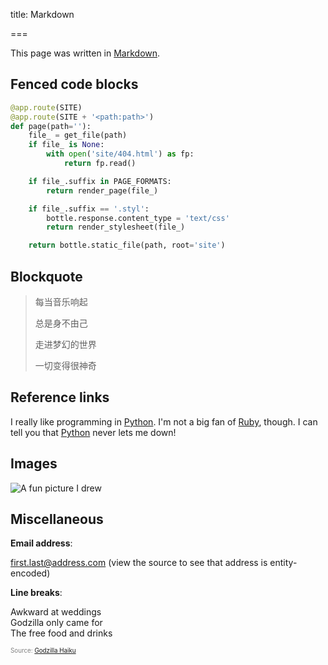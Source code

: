 title: Markdown

===

This page was written in [Markdown](https://daringfireball.net/projects/markdown/).

## Fenced code blocks

```python
@app.route(SITE)
@app.route(SITE + '<path:path>')
def page(path=''):
    file_ = get_file(path)
    if file_ is None:
        with open('site/404.html') as fp:
            return fp.read()

    if file_.suffix in PAGE_FORMATS:
        return render_page(file_)

    if file_.suffix == '.styl':
        bottle.response.content_type = 'text/css'
        return render_stylesheet(file_)

    return bottle.static_file(path, root='site')
```

## Blockquote

> 每当音乐响起
>
> 总是身不由己
>
> 走进梦幻的世界
>
>一切变得很神奇

## Reference links

I really like programming in [Python][python]. I'm not a big fan of [Ruby][ruby], though. I can tell you that [Python][] never lets me down!

[python]: https://python.org
[ruby]: https://ruby-lang.org

## Images

![A fun picture I drew](http://67.media.tumblr.com/71313cc8d41737c0ec31d957fe9dfb61/tumblr_mi2on7vxWZ1rvuj8do1_500.png)

## Miscellaneous

**Email address**:

<first.last@address.com> (view the source to see that address is entity-encoded)

**Line breaks**:

Awkward at weddings  
Godzilla only came for  
The free food and drinks  

<div style='font-size: 0.7em; color: gray'>Source: <a href='http://godzillahaiku.tumblr.com/post/625840712/72'>Godzilla Haiku</a></div>
